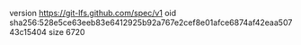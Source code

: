 version https://git-lfs.github.com/spec/v1
oid sha256:528e5ce63eeb83e6412925b92a767e2cef8e01afce6874af42eaa50743c15404
size 6720
